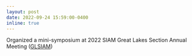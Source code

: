 ```yaml
---
layout: post
date: 2022-09-24 15:59:00-0400
inline: true
---
```


Organized a mini-symposium at 2022 SIAM Great Lakes Section Annual Meeting ([GLSIAM](https://hli.wayne.edu/conferences/glsiam2022/main.html))